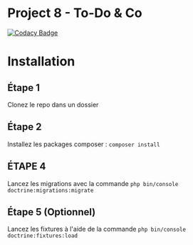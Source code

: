 # Project 8 - To-Do & Co

[![Codacy Badge](https://app.codacy.com/project/badge/Grade/fcf66f8b11604d80a0a3f381c7b47c79)](https://app.codacy.com/gh/Luca-OpenClassRooms/project_8/dashboard?utm_source=gh&utm_medium=referral&utm_content=&utm_campaign=Badge_grade)

# Installation

## Étape 1 

Clonez le repo dans un dossier

## Étape 2 

Installez les packages composer : ```composer install```

## ÉTAPE 4 

Lancez les migrations avec la commande ```php bin/console doctrine:migrations:migrate``` 

## Étape 5 (Optionnel)

Lancez les fixtures à l'aide de la commande ```php bin/console doctrine:fixtures:load```